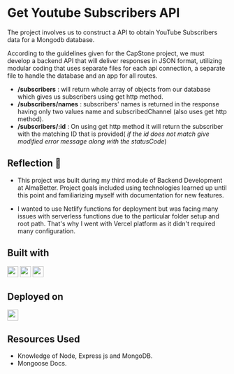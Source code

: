 # Get Youtube Subscribers API

The project involves us to construct a API to obtain YouTube Subscribers data for a Mongodb database.

According to the guidelines given for the CapStone project, we must develop a backend API that will deliver responses in JSON format, utilizing modular coding that uses separate files for each api connection, a separate file to handle the database and an app for all routes.

- **/subscribers** : will return whole array of objects from our database which gives us subscribers using get http method.
- **/subscribers/names** : subscribers' names is returned in the response having only two values name and subscribedChannel (also uses get http method).
- **/subscribers/:id** : On using get http method it will return the subscriber with the matching ID that is provided( _if the id does not match give modified error message along with the statusCode_)

## Reflection 💠

- This project was built during my third module of Backend Development at AlmaBetter. Project goals included using technologies learned up until this point and familiarizing myself with documentation for new features.

- I wanted to use Netlify functions for deployment but was facing many issues with serverless functions due to the particular folder setup and root path. That's why I went with Vercel platform as it didn't required many configuration.

## Built with

 <img src="https://img.shields.io/badge/Node.js-43853D?style=for-the-badge&logo=node.js&logoColor=white" height="25">
<img src="https://img.shields.io/badge/Express.js-404D59?style=for-the-badge" height="25">
<img src="https://img.shields.io/badge/MongoDB-4EA94B?style=for-the-badge&logo=mongodb&logoColor=white" height="25">

## Deployed on

<img src="https://img.shields.io/badge/Vercel-000000?style=for-the-badge&logo=vercel&logoColor=white" height="25">

## Resources Used

- Knowledge of Node, Express js and MongoDB.
- Mongoose Docs.
